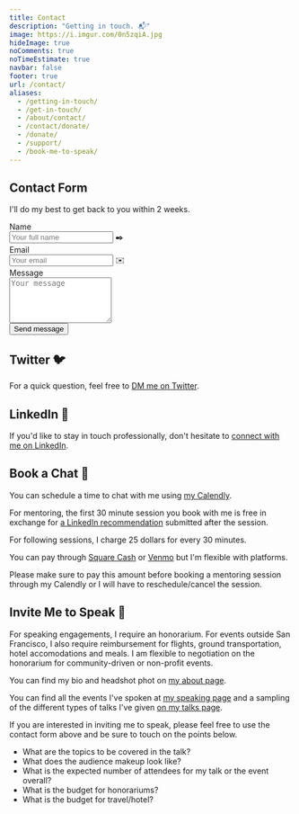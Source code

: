 ```yaml
---
title: Contact
description: "Getting in touch. 📬"
image: https://i.imgur.com/0n5zqiA.jpg
hideImage: true
noComments: true
noTimeEstimate: true
navbar: false
footer: true
url: /contact/
aliases:
  - /getting-in-touch/
  - /get-in-touch/
  - /about/contact/
  - /contact/donate/
  - /donate/
  - /support/
  - /book-me-to-speak/
---
```


## Contact Form

I'll do my best to get back to you within 2 weeks.

<form name="contact" method="POST" data-netlify="true" class="form">
  <input type="hidden" name="_subject" value="FVCproductions - New Contact Message">
  <div class="field">
    <label class="label">Name</label>
    <div class="control has-icons-left">
      <input class="input" aria-label="Name" autocomplete="on" type="text" name="name" placeholder="Your full name">
      <span class="icon is-left">
        ✒️
      </span>
    </div>
  </div>
  <div class="field">
    <label class="label">Email</label>
    <div class="control has-icons-left">
      <input class="input" aria-label="Email" autocomplete="on" type="email" name="email" placeholder="Your email">
      <span class="icon is-left">
        ✉️
      </span>
    </div>
  </div>
  <div class="field">
    <label class="label">Message</label>
    <div class="control">
      <textarea class="textarea" aria-label="Message" spellcheck="true" rows="5" name="message" placeholder="Your message"></textarea>
    </div>
  </div>
  <div data-netlify-recaptcha="true"></div>
  <div class="field mt-sm">
    <div class="control">
      <button type="submit" class="button is-link">Send message</button>
    </div>
  </div>
</form>

## Twitter 🐦

For a quick question, feel free to [DM me on Twitter](https://twitter.com/fvcproductions).

## LinkedIn 💼️

If you'd like to stay in touch professionally, don't hesitate to [connect with me on LinkedIn](https://linkedin.com/in/fvcproductions).

## Book a Chat 📅

You can schedule a time to chat with me using [my Calendly](https://calendly.com/fvcproductions).

For mentoring, the first 30 minute session you book with me is free in exchange for [a LinkedIn recommendation](https://www.linkedin.com/recs/give?senderId=fvcproductions) submitted after the session.

For following sessions, I charge 25 dollars for every 30 minutes.

You can pay through [Square Cash](https://cash.me/fvcprdxs) or [Venmo](https://venmo.com/fvcproductions) but I'm flexible with platforms.

Please make sure to pay this amount before booking a mentoring session through my Calendly or I will have to reschedule/cancel the session.

## Invite Me to Speak 💬

For speaking engagements, I require an honorarium. For events outside San Francisco, I also require reimbursement for flights, ground transportation, hotel accomodations and meals. I am flexible to negotiation on the honorarium for community-driven or non-profit events.

You can find my bio and headshot phot on [my about page](/about/).

You can find all the events I've spoken at [my speaking page](/speaking/) and a sampling of the different types of talks I've given [on my talks page](/talks/).

If you are interested in inviting me to speak, please feel free to use the contact form above and be sure to touch on the points below.

- What are the topics to be covered in the talk?
- What does the audience makeup look like?
- What is the expected number of attendees for my talk or the event overall?
- What is the budget for honorariums?
- What is the budget for travel/hotel?
